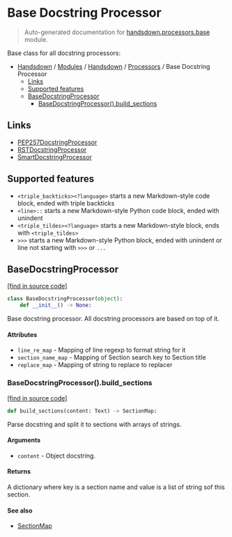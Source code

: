 # Base Docstring Processor

> Auto-generated documentation for [handsdown.processors.base](https://github.com/vemel/handsdown/blob/master/handsdown/processors/base.py) module.

Base class for all docstring processors:

- [Handsdown](../../README.md#-handsdown---python-documentation-generator) / [Modules](../../MODULES.md#modules) / [Handsdown](../index.md#handsdown) / [Processors](index.md#processors) / Base Docstring Processor
    - [Links](#links)
    - [Supported features](#supported-features)
    - [BaseDocstringProcessor](#basedocstringprocessor)
        - [BaseDocstringProcessor().build_sections](#basedocstringprocessorbuild_sections)

## Links

- [PEP257DocstringProcessor](pep257.md#pep257docstringprocessor)
- [RSTDocstringProcessor](rst.md#rstdocstringprocessor)
- [SmartDocstringProcessor](smart.md#smartdocstringprocessor)

## Supported features

- `<triple_backticks><?language>` starts a new Markdown-style code block, ended with triple backticks
- `<line>::` starts a new Markdown-style Python code block, ended with unindent
- `<triple_tildes><?language>` starts a new Markdown-style block, ends with `<triple_tildes>`
- `>>>` starts a new Markdown-style Python block, ended with unindent or line not starting with `>>>` or `...`

## BaseDocstringProcessor

[[find in source code]](https://github.com/vemel/handsdown/blob/master/handsdown/processors/base.py#L26)

```python
class BaseDocstringProcessor(object):
    def __init__() -> None:
```

Base docstring processor. All docstring processors are based on top of it.

#### Attributes

- `line_re_map` - Mapping of line regexp to format string for it
- `section_name_map` - Mapping of Section search key to Section title
- `replace_map` - Mapping of string to replace to replacer

### BaseDocstringProcessor().build_sections

[[find in source code]](https://github.com/vemel/handsdown/blob/master/handsdown/processors/base.py#L66)

```python
def build_sections(content: Text) -> SectionMap:
```

Parse docstring and split it to sections with arrays of strings.

#### Arguments

- `content` - Object docstring.

#### Returns

A dictionary where key is a section name and value is a list of string sof this
section.

#### See also

- [SectionMap](section_map.md#sectionmap)
